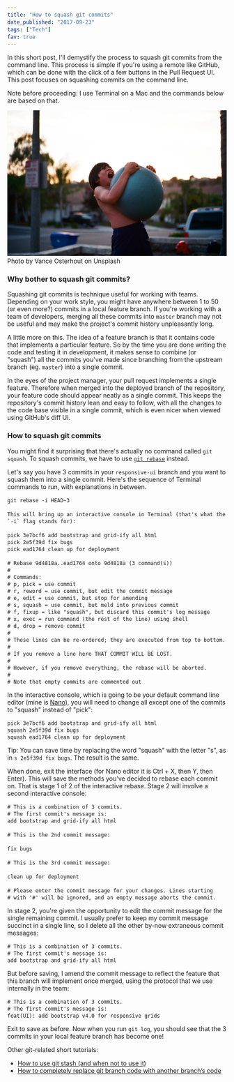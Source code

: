 ```yaml
---
title: "How to squash git commits"
date_published: "2017-09-23"
tags: ["Tech"]
fav: true
---
```


In this short post, I'll demystify the process to squash git commits from the command line. This process is simple if you're using a remote like GitHub, which can be done with the click of a few buttons in the Pull Request UI. This post focuses on squashing commits on the command line.

Note before proceeding: I use Terminal on a Mac and the commands below are based on that.

![shirtless boy hugging a ball trying to squash it](images/vance-osterhout-129608.jpg) Photo by Vance Osterhout on Unsplash

### Why bother to squash git commits?

Squashing git commits is technique useful for working with teams. Depending on your work style, you might have anywhere between 1 to 50 (or even more?) commits in a local feature branch. If you're working with a team of developers, merging all these commits into `master` branch may not be useful and may make the project's commit history unpleasantly long.

A little more on this. The idea of a feature branch is that it contains code that implements a particular feature. So by the time you are done writing the code and testing it in development, it makes sense to combine (or "squash") all the commits you've made since branching from the upstream branch (eg. `master`) into a single commit.

In the eyes of the project manager, your pull request implements a single feature. Therefore when merged into the deployed branch of the repository, your feature code should appear neatly as a single commit. This keeps the repository's commit history lean and easy to follow, with all the changes to the code base visible in a single commit, which is even nicer when viewed using GitHub's diff UI.

### How to squash git commits

You might find it surprising that there's actually no command called `git squash`. To squash commits, we have to use [`git rebase`](https://git-scm.com/docs/git-rebase) instead.

Let's say you have 3 commits in your `responsive-ui` branch and you want to squash them into a single commit. Here's the sequence of Terminal commands to run, with explanations in between.

```shell
git rebase -i HEAD~3

This will bring up an interactive console in Terminal (that's what the `-i` flag stands for):

pick 3e7bcf6 add bootstrap and grid-ify all html
pick 2e5f39d fix bugs
pick ead1764 clean up for deployment

# Rebase 9d4818a..ead1764 onto 9d4818a (3 command(s))
#
# Commands:
# p, pick = use commit
# r, reword = use commit, but edit the commit message
# e, edit = use commit, but stop for amending
# s, squash = use commit, but meld into previous commit
# f, fixup = like "squash", but discard this commit's log message
# x, exec = run command (the rest of the line) using shell
# d, drop = remove commit
#
# These lines can be re-ordered; they are executed from top to bottom.
#
# If you remove a line here THAT COMMIT WILL BE LOST.
#
# However, if you remove everything, the rebase will be aborted.
#
# Note that empty commits are commented out
```

In the interactive console, which is going to be your default command line editor (mine is [Nano](https://www.nano-editor.org/)), you will need to change all except one of the commits to "squash" instead of "pick":

```shell
pick 3e7bcf6 add bootstrap and grid-ify all html
squash 2e5f39d fix bugs
squash ead1764 clean up for deployment
```

Tip: You can save time by replacing the word "squash" with the letter "s", as in `s 2e5f39d fix bugs`. The result is the same.

When done, exit the interface (for Nano editor it is Ctrl + X, then Y, then Enter). This will save the methods you've decided to rebase each commit on. That is stage 1 of 2 of the interactive rebase. Stage 2 will involve a second interactive console:

```shell
# This is a combination of 3 commits.
# The first commit's message is:
add bootstrap and grid-ify all html

# This is the 2nd commit message:

fix bugs

# This is the 3rd commit message:

clean up for deployment

# Please enter the commit message for your changes. Lines starting
# with '#' will be ignored, and an empty message aborts the commit.
```

In stage 2, you're given the opportunity to edit the commit message for the single remaining commit. I usually prefer to keep my commit message succinct in a single line, so I delete all the other by-now extraneous commit messages:

```shell
# This is a combination of 3 commits.
# The first commit's message is:
add bootstrap and grid-ify all html
```

But before saving, I amend the commit message to reflect the feature that this branch will implement once merged, using the protocol that we use internally in the team:

```shell
# This is a combination of 3 commits.
# The first commit's message is:
feat(UI): add bootstrap v4.0 for responsive grids
```

Exit to save as before. Now when you run `git log`, you should see that the 3 commits in your local feature branch has become one!

Other git-related short tutorials:

- [How to use git stash (and when not to use it)](/2017-09-26-git-stash/)
- [How to completely replace git branch code with another branch’s code](/2017-09-30-replace-git-branch-code/)
